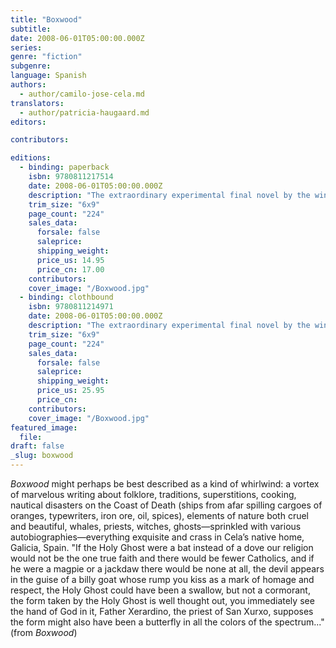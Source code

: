 ```yaml
---
title: "Boxwood"
subtitle:
date: 2008-06-01T05:00:00.000Z
series:
genre: "fiction"
subgenre:
language: Spanish
authors:
  - author/camilo-jose-cela.md
translators:
  - author/patricia-haugaard.md
editors:

contributors:

editions:
  - binding: paperback
    isbn: 9780811217514
    date: 2008-06-01T05:00:00.000Z
    description: "The extraordinary experimental final novel by the winner of the Nobel Prize for Literature "
    trim_size: "6x9"
    page_count: "224"
    sales_data:
      forsale: false
      saleprice:
      shipping_weight:
      price_us: 14.95
      price_cn: 17.00
    contributors:
    cover_image: "/Boxwood.jpg"
  - binding: clothbound
    isbn: 9780811214971
    date: 2008-06-01T05:00:00.000Z
    description: "The extraordinary experimental final novel by the winner of the Nobel Prize for Literature "
    trim_size: "6x9"
    page_count: "224"
    sales_data:
      forsale: false
      saleprice:
      shipping_weight:
      price_us: 25.95
      price_cn:
    contributors:
    cover_image: "/Boxwood.jpg"
featured_image:
  file:
draft: false
_slug: boxwood
---
```


_Boxwood_ might perhaps be best described as a kind of whirlwind: a vortex of marvelous writing about folklore, traditions, superstitions, cooking, nautical disasters on the Coast of Death (ships from afar spilling cargoes of oranges, typewriters, iron ore, oil, spices), elements of nature both cruel and beautiful, whales, priests, witches, ghosts—sprinkled with various autobiographies—everything exquisite and crass in Cela’s native home, Galicia, Spain. "If the Holy Ghost were a bat instead of a dove our religion would not be the one true faith and there would be fewer Catholics, and if he were a magpie or a jackdaw there would be none at all, the devil appears in the guise of a billy goat whose rump you kiss as a mark of homage and respect, the Holy Ghost could have been a swallow, but not a cormorant, the form taken by the Holy Ghost is well thought out, you immediately see the hand of God in it, Father Xerardino, the priest of San Xurxo, supposes the form might also have been a butterfly in all the colors of the spectrum..." (from _Boxwood_)

